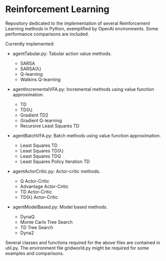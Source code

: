 # Reinforcement Learning

Repository dedicated to the implementation of several Reinforcement Learning methods in Python, exemplified by OpenAI environments. Some performance comparisons are included.

Currently implemented:
* agentTabular.py: Tabular action value methods.
  * SARSA
  * SARSA(λ)
  * Q-learning
  * Watkins Q-learning

* agentIncrementalVFA.py: Incremental methods using value function approximation.
  * TD
  * TD(λ)
  * Gradient TD2
  * Gradient Q-learning
  * Recursive Least Squares TD
  
* agentBatchVFA.py: Batch methods using value function approximation.
  * Least Squares TD
  * Least Squares TD(λ)
  * Least Squares TDQ
  * Least Squares Policy Iteration TD
  
* agentActorCritic.py: Actor-critic methods.
  * Q Actor-Critic
  * Advantage Actor-Critic
  * TD Actor-Critic
  * TD(λ) Actor-Critic

* agentModelBased.py: Model based methods.
  * DynaQ
  * Monte Carlo Tree Search
  * TD Tree Search
  * Dyna2

Several classes and functions required for the above files are contained in util.py. 
The environment file gridworld.py might be required for some examples and comparisons.
